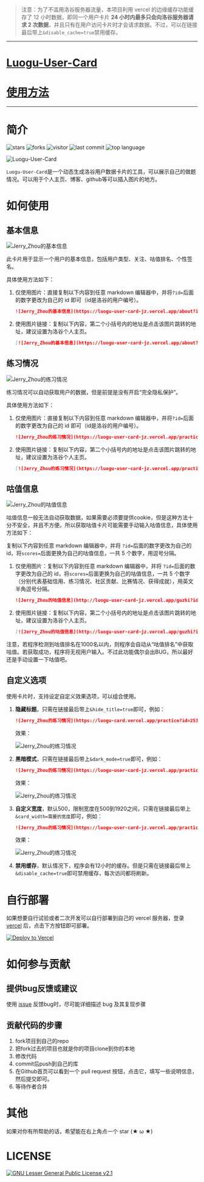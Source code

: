 > 注意：为了不滥用洛谷服务器流量，本项目利用 vercel 的边缘缓存功能缓存了 12 小时数据，即同一个用户卡片 **24 小时内最多只会向洛谷服务器请求 2 次数据**，并且只有在用户访问卡片时才会请求数据。不过，可以在链接最后带上`&disable_cache=true`禁用缓存。

---

# [Luogu-User-Card](https://luogu-user-card-jz.vercel.app/)

# [使用方法](https://jzblog.vercel.app/article/Luogu-User-Card/)

---

# 简介

![stars](https://badgen.net/github/stars/YangguangZhou/Luogu-User-Card)
![forks](https://badgen.net/github/forks/YangguangZhou/Luogu-User-Card)
![visitor](https://visitor-badge.laobi.icu/badge?page_id=Luogu-User-Card)
![last commit](https://shields.io/github/last-commit/YangguangZhou/Luogu-User-Card?style=flat)
![top language](https://img.shields.io/github/languages/top/YangguangZhou/Luogu-User-Card?style=flat)

![Luogu-User-Card](https://github-readme-stats.vercel.app/api/pin/?username=YangguangZhou&repo=Luogu-User-Card)

`Luogu-User-Card`是一个动态生成洛谷用户数据卡片的工具，可以展示自己的做题情况。可以用于个人主页、博客、github等可以插入图片的地方。

# 如何使用

## 基本信息

![Jerry_Zhou的基本信息](https://luogu-user-card-jz.vercel.app/about?id=253620)

此卡片用于显示一个用户的基本信息，包括用户类型、关注、咕值排名、个性签名。

具体使用方法如下：

1. 仅使用图片：直接复制以下内容到任意 markdown 编辑器中，并将`?id=`后面的数字更改为自己的 id 即可（id是洛谷的用户编号）。

   ```markdown
   ![Jerry_Zhou的基本信息](https://luogu-user-card-jz.vercel.app/about?id=253620)
   ```

2. 使用图片链接：复制以下内容，第二个小括号内的地址是点击该图片跳转的地址，建议设置为洛谷个人主页。

   ```markdown
   [![Jerry_Zhou的基本信息](https://luogu-user-card-jz.vercel.app/about?id=253620)](https://www.luogu.com.cn/user/253620)
   ```

## 练习情况

![Jerry_Zhou的练习情况](https://luogu-user-card-jz.vercel.app/practice?id=253620)

练习情况可以自动获取用户的数据，但是前提是没有开启“完全隐私保护”。

具体使用方法如下：

1. 仅使用图片：直接复制以下内容到任意 markdown 编辑器中，并将`?id=`后面的数字更改为自己的 id 即可（id是洛谷的用户编号）。

   ```markdown
   ![Jerry_Zhou的练习情况](https://luogu-user-card-jz.vercel.app/practice?id=253620)
   ```

2. 使用图片链接：复制以下内容，第二个小括号内的地址是点击该图片跳转的地址，建议设置为洛谷个人主页。

   ```markdown
   [![Jerry_Zhou的练习情况](https://luogu-user-card-jz.vercel.app/practice?id=253620)](https://www.luogu.com.cn/user/253620)
   ```

## 咕值信息

![Jerry_Zhou的咕值信息](https://luogu-user-card-jz.vercel.app/guzhi?id=253620&scores=100,14,0,4,20)

咕值信息一般无法自动获取数据，如果需要必须要提供cookie，但是这种方法十分不安全，并且不方便。所以获取咕值卡片可能需要手动输入咕值信息，具体使用方法如下：

复制以下内容到任意 markdown 编辑器中，并将 `?id=`后面的数字更改为自己的 id，将`scores=`后面更换为自己的咕值信息，一共 5 个数字，用逗号分隔。

1. 仅使用图片：复制以下内容到任意 markdown 编辑器中，并将 `?id=`后面的数字更改为自己的 id，将`scores=`后面更换为自己的咕值信息，一共 5 个数字（分别代表基础信用、练习情况、社区贡献、比赛情况、获得成就），用英文半角逗号分隔。

   ```markdown
   ![Jerry_Zhou的咕值信息](http://luogu-user-card-jz.vercel.app/guzhi?id=253620&scores=100,70,25,45,0)
   ```
   
2. 使用图片链接：复制以下内容，第二个小括号内的地址是点击该图片跳转的地址，建议设置为洛谷个人主页。
   ```markdown
   [![Jerry_Zhou的咕值信息](http://luogu-user-card-jz.vercel.app/guzhi?id=253620&scores=100,70,25,45,0)](https://www.luogu.com.cn/user/253620)
   ```
   

注意，若程序检测到咕值排名在1000名以内，则程序会自动从“咕值排名”中获取咕值。若获取成功，程序将无视用户输入。不过此功能偶尔会出BUG，所以最好还是手动设置一下咕值吧。


## 自定义选项

使用卡片时，支持设定自定义效果选项，可以组合使用。

1. **隐藏标题**，只需在链接最后带上`&hide_title=true`即可，例如：

   ```markdown
   ![Jerry_Zhou的练习情况](https://luogu-card.vercel.app/practice?id=253620&hide_title=true)
   ```

   效果：

   ![Jerry_Zhou的练习情况](https://luogu-user-card-jz.vercel.app/practice?id=253620&hide_title=1)

2. **黑暗模式**，只需在链接最后带上`&dark_mode=true`即可，例如：

   ```markdown
   ![Jerry_Zhou的练习情况](https://luogu-user-card-jz.vercel.app/practice?id=253620&dark_mode=true)
   ```

   效果：

   ![Jerry_Zhou的练习情况](https://luogu-user-card-jz.vercel.app/practice?id=253620&dark_mode=true)
3. **自定义宽度**，默认500，限制宽度在500到1920之间，只需在链接最后带上`&card_width=需要的宽度`即可，例如：

   ```markdown
   ![Jerry_Zhou的练习情况](https://luogu-user-card-jz.vercel.app/practice?id=253620&card_width=750)
   ```

   效果：

   ![Jerry_Zhou的练习情况](https://luogu-user-card-jz.vercel.app/practice?id=253620&card_width=750)
   
4. **禁用缓存**，默认情况下，程序会有12小时的缓存。但是只需在链接最后带上`&disable_cache=true`即可禁用缓存，每次访问都将刷新。

# 自行部署

如果想要自行试验或者二次开发可以自行部署到自己的 vercel 服务器，登录 [vercel](https://vercel.com/) 后，点击下方按钮即可部署。

[![Deploy to Vercel](https://vercel.com/button)](https://vercel.com/import/project?template=https://github.com/YangguangZhou/Luogu-User-Card)

# 如何参与贡献

## 提供bug反馈或建议

使用 [issue](https://github.com/YangguangZhou/Luogu-User-Card/issues) 反馈bug时，尽可能详细描述 bug 及其复现步骤

## 贡献代码的步骤

1. fork项目到自己的repo
2. 把fork过去的项目也就是你的项目clone到你的本地
3. 修改代码
4. commit后push到自己的库
5. 在Github首页可以看到一个 pull request 按钮，点击它，填写一些说明信息，然后提交即可。
6. 等待作者合并

# 其他

如果对你有所帮助的话，希望能在右上角点一个 star (★ ω ★)

# LICENSE

[![GNU Lesser General Public License v2.1](https://badgen.net/github/license/cyrxdzj/luogu-card)](https://github.com/YangguangZhou/Luogu-User-Card/blob/master/LICENSE)
